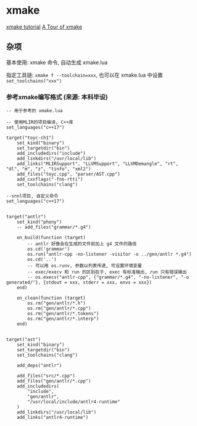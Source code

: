 # xmake
[xmake tutorial](https://xmake.io/#/zh-cn/about/introduction)
[A Tour of xmake](https://www.zhihu.com/column/c_1537535487199281152)

## 杂项
基本使用: xmake 命令, 自动生成 xmake.lua

指定工具链: `xmake f --toolchain=xxx`, 也可以在 xmake.lua 中设置 `set_toolchains("xxx")`

### 参考xmake编写格式 (来源: 本科毕设)
```
-- 用于参考的 xmake.lua

-- 使用MLIR的项目编译, C++库
set_languages("c++17")

target("toyc-ch1")
	set_kind("binary")
	set_targetdir("bin")
	add_includedirs("include")
	add_linkdirs("/usr/local/lib")
	add_links("MLIRSupport", "LLVMSupport", "LLVMDemangle", "rt", "dl", "m", "z", "tinfo", "xml2")
	add_files("toyc.cpp", "parser/AST.cpp")
	add_cxxflags("-fno-rtti")
	set_toolchains("clang")

--snnl项目, 自定义命令
set_languages("c++17")


target("antlr")
	set_kind("phony")
	-- add_files("grammar/*.g4")

	on_build(function (target)
		-- antlr 好像会在生成的文件前加上 g4 文件的路径
		os.cd('grammar')
		os.run("antlr-cpp -no-listener -visitor -o ../gen/antlr *.g4")
		os.cd('..')
		-- 可以用 os.runv, 参数以列表传递, 可设置环境变量
		-- exec/execv 和 run 的区别在于, exec 有标准输出, run 只有错误输出
		-- os.execv("antlr-cpp", {"grammar/*.g4", "-no-listener", "-o generated/"}, {stdout = xxx, stderr = xxx, envs = xxx})
	end)

	on_clean(function (target)
		os.rm("gen/antlr/*.h")
		os.rm("gen/antlr/*.cpp")
		os.rm("gen/antlr/*.tokens")
		os.rm("gen/antlr/*.interp")
	end)


target("ast")
	set_kind("binary")
	set_targetdir("bin")
	set_toolchains("clang")

	add_deps("antlr")

	add_files("src/*.cpp")
	add_files("gen/antlr/*.cpp")
	add_includedirs(
		"include",
		"gen/antlr",
		"/usr/local/include/antlr4-runtime"
	)
	add_linkdirs("/usr/local/lib")
	add_links("antlr4-runtime")
```